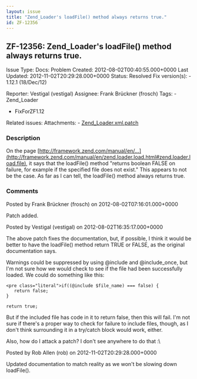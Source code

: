 ```yaml
---
layout: issue
title: "Zend_Loader's loadFile() method always returns true."
id: ZF-12356
---
```


ZF-12356: Zend\_Loader's loadFile() method always returns true.
---------------------------------------------------------------

 Issue Type: Docs: Problem Created: 2012-08-02T00:40:55.000+0000 Last Updated: 2012-11-02T20:29:28.000+0000 Status: Resolved Fix version(s): - 1.12.1 (18/Dec/12)
 
 Reporter:  Vestigal (vestigal)  Assignee:  Frank Brückner (frosch)  Tags: - Zend\_Loader
- FixForZF1.12
 
 Related issues: 
 Attachments: - [Zend\_Loader.xml.patch](/issues/secure/attachment/15179/Zend_Loader.xml.patch)
 
### Description

On the page [http://framework.zend.com/manual/en/…](http://framework.zend.com/manual/en/zend.loader.load.html#zend.loader.load.file), it says that the loadFile() method "returns boolean FALSE on failure, for example if the specified file does not exist." This appears to not be the case. As far as I can tell, the loadFile() method always returns true.

 

 

### Comments

Posted by Frank Brückner (frosch) on 2012-08-02T07:16:01.000+0000

Patch added.

 

 

Posted by Vestigal (vestigal) on 2012-08-02T16:35:17.000+0000

The above patch fixes the documentation, but, if possible, I think it would be better to have the loadFile() method return TRUE or FALSE, as the original documentation says.

Warnings could be suppressed by using @include and @include\_once, but I'm not sure how we would check to see if the file had been successfully loaded. We could do something like this:

 
    <pre class="literal">if((@include $file_name) === false) {
       return false;
    }
    
    return true;


But if the included file has code in it to return false, then this will fail. I'm not sure if there's a proper way to check for failure to include files, though, as I don't think surrounding it in a try/catch block would work, either.

Also, how do I attack a patch? I don't see anywhere to do that :\\

 

 

Posted by Rob Allen (rob) on 2012-11-02T20:29:28.000+0000

Updated documentation to match reality as we won't be slowing down loadFile().

 

 